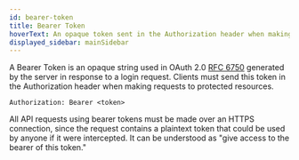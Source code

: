 ```yaml
---
id: bearer-token
title: Bearer Token
hoverText: An opaque token sent in the Authorization header when making requests to protected resources. It can be understood as "give access to the bearer of this token."
displayed_sidebar: mainSidebar
---
```


A Bearer Token is an opaque string used in OAuth 2.0 [RFC 6750](https://datatracker.ietf.org/doc/html/rfc6750) generated by the server in response to a login request. Clients must send this token in the Authorization header when making requests to protected resources. 

```
Authorization: Bearer <token>
```

All API requests using bearer tokens must be made over an HTTPS connection, since the request contains a plaintext token that could be used by anyone if it were intercepted. It can be understood as "give access to the bearer of this token."


